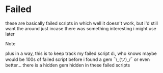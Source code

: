 # Failed
these are basically failed scripts in which well it doesn't work, but i'd still want the around just incase there was something interesting i might use later

> [!NOTE]
> plus in a way, this is to keep track my failed script d:, who knows maybe would be 100s of failed script before i found a gem ¯\\\_(ツ)\_/¯
> or even better... there is a hidden gem hidden in these failed scripts